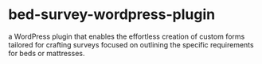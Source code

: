 # bed-survey-wordpress-plugin
a WordPress plugin that enables the effortless creation of custom forms tailored for crafting surveys focused on outlining the specific requirements for beds or mattresses.
